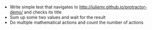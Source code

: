 * Write simple test that navigates to http://juliemr.github.io/protractor-demo/ and checks its title
* Sum up some two values and wait for the result
* Do multiple mathematical actions and count the number of actions